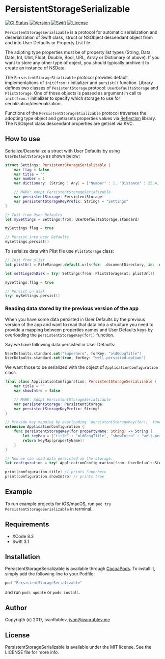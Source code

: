 # PersistentStorageSerializable

[![CI Status](http://img.shields.io/travis/IvanRublev/PersistentStorageSerializable.svg?style=flat)](https://travis-ci.org/IvanRublev/PersistentStorageSerializable) [![Version](https://img.shields.io/cocoapods/v/PersistentStorageSerializable.svg?style=flat)](http://cocoapods.org/pods/PersistentStorageSerializable) [![Swift](https://img.shields.io/badge/Swift-3.1-orange.svg?style=flat)](https://img.shields.io/badge/Swift-3.1-orange.svg?style=flat) [![License](https://img.shields.io/cocoapods/l/PersistentStorageSerializable.svg?style=flat)](http://cocoapods.org/pods/PersistentStorageSerializable)

`PersistentStorageSerializable` is a protocol for automatic serialization and deserialization of Swift class, struct or NSObject descendant object from and into User Defaults or Property List file.

The adipting type properties must be of property list types (String, Data, Date, Int, UInt, Float, Double, Bool, URL, Array or Dictionary of above). If you want to store any other type of object, you should typically archive it to create an instance of NSData.

The `PersistentStorageStializable` protocol provides default implementations of `init(from:)` initializer and `persist()` function. Library defines two classes of `PesistentStorage` protocol: `UserDefaultsStorage` and `PlistStorage`. One of those objects is passed as argument in call to `init(from:)` initializer to specify which storage to use for serialization/deserialization.

Functions of the `PersistentStorageStializable` protocol traverses the adopting type object and gets/sets properties values via [Reflection](https://github.com/Zewo/Reflection) library. The NSObject class descendant properties are get/set via KVC.

## How to use

Serialize/Deserialize a struct with User Defaults by using `UserDefaultStorage` as shown below:

```swift
struct Settings: PersistentStorageSerializable {
    var flag = false
    var title = ""
    var number = 1
    var dictionary: [String : Any] = ["Number" : 1, "Distance" : 25.4, "Label" : "Hello"]

    // MARK: Adopt PersistentStorageSerializable
    var persistentStorage: PersistentStorage!
    var persistentStorageKeyPrefix: String! = "Settings"
}

// Init from User Defaults
let mySettings = Settings(from: UserDefaultsStorage.standard)

mySettings.flag = true

// Persist into User Defaults
mySettings.persist()
```

To serialize data with Plist file use `PlistStorage` class:

```swift
// Init from plist
let plistUrl = FileManager.default.urls(for: .documentDirectory, in: .userDomainMask).last!.appendingPathComponent("storage.plist")

let settingsOnDisk = try! Settings(from: PlistStorage(at: plistUrl))

mySettings.flag = true

// Persist on disk
try! mySettings.persist()
```

### Reading data stored by the previous version of the app

When you have some data persisted in User Defaults by the previous version of the app and want to read that data into a structure you need to provide a mapping between properties names and User Defaults keys by overloading the `persistentStorageKey(for:)` function.

Say we have following data persisted in User Defaults:

```swift
UserDefaults.standard.set("Superhero", forKey: "oldGoogTitle")
UserDefaults.standard.set(true, forKey: "well.persisted.option")
```

We want those to be serialized with the object of `ApplicationConfiguration` class.

```swift
final class ApplicationConfiguration: PersistentStorageSerializable {
    var title = ""
    var showIntro = false

    // MARK: Adopt PersistentStorageSerializable
    var persistentStorage: PersistentStorage!
    var persistentStorageKeyPrefix: String!
}

// Provide key mapping by overloading `persistentStorageKey(for:)` function.
extension ApplicationConfiguration {
    func persistentStorageKey(for propertyName: String) -> String {
        let keyMap = ["title" : "oldGoogTitle", "showIntro" : "well.persisted.option"]
        return keyMap[propertyName]!
    }
}

// Now we can load data persisted in the storage.
let configuration = try! ApplicationConfiguration(from: UserDefaultsStorage.standard)

print(configuration.title) // prints Superhero
print(configuration.showIntro) // prints true
```

## Example

To run example projects for iOS/macOS, run `pod try PersistentStorageSerializable` in terminal.

## Requirements

- XCode 8.3
- Swift 3.1

## Installation

PersistentStorageSerializable is available through [CocoaPods](http://cocoapods.org). To install it, simply add the following line to your Podfile:

```ruby
pod "PersistentStorageSerializable"
```

and run `pods update` or `pods install`.

## Author

Copyrigth (c) 2017, IvanRublev, ivan@ivanrublev.me

## License

PersistentStorageSerializable is available under the MIT license. See the LICENSE file for more info.
